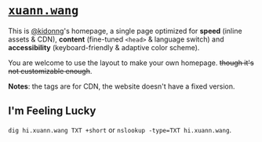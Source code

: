 # [`xuann.wang`](https://xuann.wang/)

This is [@kidonng](https://github.com/kidonng)'s homepage, a single page optimized for **speed** (inline assets & CDN), **content** (fine-tuned `<head>` & language switch) and **accessibility** (keyboard-friendly & adaptive color scheme).

You are welcome to use the layout to make your own homepage. ~~though it's not customizable enough~~.

**Notes**: the tags are for CDN, the website doesn't have a fixed version.

## I'm Feeling Lucky

`dig hi.xuann.wang TXT +short` or `nslookup -type=TXT hi.xuann.wang`.
